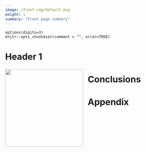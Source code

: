 ```yaml
---
image: /front-img/default.png
weight: 1
summary: "Front page summary"
---
```


```{r echo=FALSE}
options(digits=3)
knitr::opts_chunk$set(comment = "", error=TRUE)
```

# Header 1

<img
  id='front-img' src='/front-img/default.png'
  style='float: left; margin: 5px 15px 5px 0;' width='250'
/>

# Conclusions

<div id='feedback-cont'></div>

<script async src="https://platform.twitter.com/widgets.js" charset="utf-8"></script>

# Appendix
